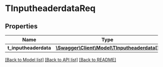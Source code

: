 # TInputheaderdataReq

## Properties
Name | Type | Description | Notes
------------ | ------------- | ------------- | -------------
**t_inputheaderdata** | [**\Swagger\Client\Model\TInputheaderdata[]**](TInputheaderdata.md) |  | [optional] 

[[Back to Model list]](../README.md#documentation-for-models) [[Back to API list]](../README.md#documentation-for-api-endpoints) [[Back to README]](../README.md)


